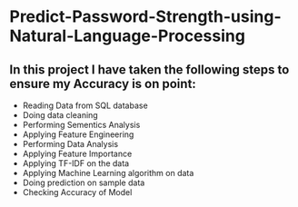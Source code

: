 # Predict-Password-Strength-using-Natural-Language-Processing

## In this project I have taken the following steps to ensure my Accuracy is on point:
- Reading Data from SQL database
- Doing data cleaning
- Performing Sementics Analysis
- Applying Feature Engineering
- Performing Data Analysis
- Applying Feature Importance
- Applying TF-IDF on the data
- Applying Machine Learning algorithm on data
- Doing prediction on sample data
- Checking Accuracy of Model

